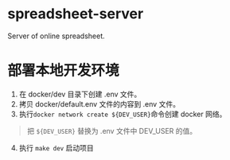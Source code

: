 # spreadsheet-server
Server of online spreadsheet.

# 部署本地开发环境

1. 在 docker/dev 目录下创建 .env 文件。
2. 拷贝 docker/default.env 文件的内容到 .env 文件。
3. 执行`docker network create ${DEV_USER}`命令创建 docker 网络。   
> 把 `${DEV_USER}` 替换为 .env 文件中 DEV_USER 的值。
    
4. 执行 `make dev` 启动项目